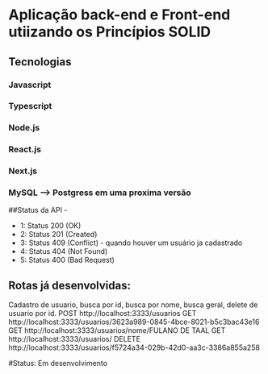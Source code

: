# Aplicação back-end e Front-end utiizando os Princípios SOLID

## Tecnologias
### Javascript
### Typescript
### Node.js
### React.js
### Next.js
### MySQL --> Postgress em uma proxima versão

##Status da API -
* 1: Status 200 (OK)
* 2: Status 201 (Created)
* 3: Status 409 (Conflict) - quando houver um usuário ja cadastrado
* 4: Status 404 (Not Found) 
* 5: Status 400 (Bad Request)

## Rotas já desenvolvidas:
Cadastro de usuario, busca por id, busca por nome, busca geral, delete de usuario por id.
POST http://localhost:3333/usuarios
GET http://localhost:3333/usuarios/3623a989-0845-4bce-8021-b5c3bac43e16
GET http://localhost:3333/usuarios/nome/FULANO DE TAAL
GET http://localhost:3333/usuarios/
DELETE http://localhost:3333/usuarios/f5724a34-029b-42d0-aa3c-3386a855a258

#Status: Em desenvolvimento


